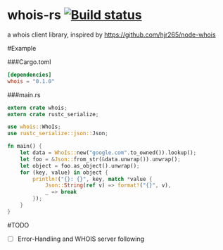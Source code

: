 # whois-rs [![Build status](https://api.travis-ci.org/Vikaton/whois-rs.svg?branch=master)](https://travis-ci.org/Vikaton/whois-rs)
a whois client library, inspired by https://github.com/hjr265/node-whois

#Example

###Cargo.toml
```toml
[dependencies]
whois = "0.1.0"
```

###main.rs
```rust
extern crate whois;
extern crate rustc_serialize;

use whois::WhoIs;
use rustc_serialize::json::Json;

fn main() {
    let data = WhoIs::new("google.com".to_owned()).lookup();
    let foo = &Json::from_str(&data.unwrap()).unwrap();
    let object = foo.as_object().unwrap();
    for (key, value) in object {
        println!("{}: {}", key, match *value {
            Json::String(ref v) => format!("{}", v),
            _ => break
        });
    }
}
```

#TODO
- [ ] Error-Handling and WHOIS server following
